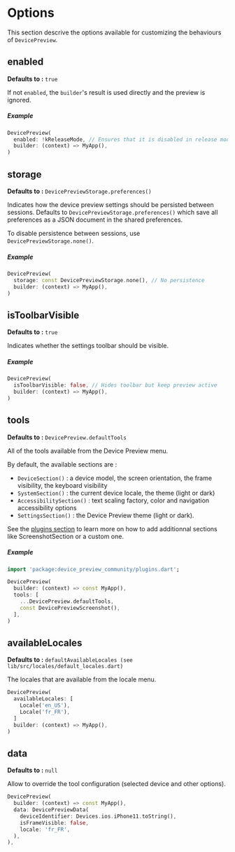 # Options

 This section descrive the options available for customizing the behaviours of `DevicePreview`.

## **enabled**

**Defaults to :** `true`

If not `enabled`, the `builder`'s result is used directly and the preview is ignored.

##### Example

```dart
DevicePreview(
  enabled: !kReleaseMode, // Ensures that it is disabled in release mode
  builder: (context) => MyApp(),
)
```

## **storage** 

**Defaults to :** `DevicePreviewStorage.preferences()`

Indicates how the device preview settings should be persisted between sessions. Defaults to `DevicePreviewStorage.preferences()` which save all preferences as a JSON document in the shared preferences.

To disable persistence between sessions, use `DevicePreviewStorage.none()`.

##### Example

```dart
DevicePreview(
  storage: const DevicePreviewStorage.none(), // No persistence
  builder: (context) => MyApp(),
)
```

## **isToolbarVisible**

**Defaults to :** `true`

Indicates whether the settings toolbar should be visible.

##### Example

```dart
DevicePreview(
  isToolbarVisible: false, // Hides toolbar but keep preview active
  builder: (context) => MyApp(),
)
```

## **tools**

**Defaults to :** `DevicePreview.defaultTools`

All of the tools available from the Device Preview menu.

By default, the available sections are : 

*  `DeviceSection()` : a device model, the screen orientation, the frame visibility, the keyboard visibility
*  `SystemSection()` : the current device locale, the theme (light or dark)
*  `AccessibilitySection()` : text scaling factory, color and navigation accessibility options
*  `SettingsSection()` : the Device Preview theme (light or dark).

See the [plugins section](/context/plugins/screenshots.) to learn more on how to add additionnal sections like ScreenshotSection or a custom one.

##### Example

```dart
import 'package:device_preview_community/plugins.dart';

DevicePreview(
  builder: (context) => const MyApp(),
  tools: [
    ...DevicePreview.defaultTools,
    const DevicePreviewScreenshot(),
  ],
)
```

## **availableLocales**

**Defaults to :** `defaultAvailableLocales (see lib/src/locales/default_locales.dart)`

The locales that are available from the locale menu.

```dart
DevicePreview(
  availableLocales: [
    Locale('en_US'),
    Locale('fr_FR'),
  ]
  builder: (context) => MyApp(),
)
```

## **data**

**Defaults to :** `null`

Allow to override the tool configuration (selected device and other options).

```dart
DevicePreview(
  builder: (context) => const MyApp(),
  data: DevicePreviewData(
    deviceIdentifier: Devices.ios.iPhone11.toString(),
    isFrameVisible: false,
    locale: 'fr_FR',
  ),
),
```